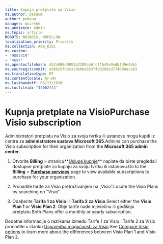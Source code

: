 ```yaml
---
title: Kupnja pretplate na Visio
ms.author: pebaum
author: pebaum
manager: mnirkhe
ms.audience: Admin
ms.topic: article
ROBOTS: NOINDEX, NOFOLLOW
localization_priority: Priority
ms.collection: Adm_O365
ms.custom:
- "9002419"
- "4694"
ms.openlocfilehash: db2a906d9881b2209abbfcffb45e9edbfd9e4ab1
ms.sourcegitcommit: a98b25fa3cac9ebba983f4932881d774880aca93
ms.translationtype: MT
ms.contentlocale: hr-HR
ms.lasthandoff: 05/13/2020
ms.locfileid: "44062744"
---
```

# <a name="purchase-visio-subscription"></a><span data-ttu-id="2a765-102">Kupnja pretplate na Visio</span><span class="sxs-lookup"><span data-stu-id="2a765-102">Purchase Visio subscription</span></span>

<span data-ttu-id="2a765-103">Administratori pretplatu na Visio za svoju tvrtku ili ustanovu mogu kupiti iz centra za **administratore sustava Microsoft 365**.</span><span class="sxs-lookup"><span data-stu-id="2a765-103">Admins can purchase the Visio subscription for their organization from the **Microsoft 365 admin center**.</span></span>

1. <span data-ttu-id="2a765-104">Otvorite **Billing**  >  stranicu**[Usluge kupnje](https://go.microsoft.com/fwlink/p/?linkid=868433)** naplate da biste pregledali dostupne pretplate za kupnju za svoju tvrtku ili ustanovu.</span><span class="sxs-lookup"><span data-stu-id="2a765-104">Go to the **Billing** > **[Purchase services](https://go.microsoft.com/fwlink/p/?linkid=868433)** page to view available subscriptions to purchase for your organization.</span></span>

2. <span data-ttu-id="2a765-105">Pronađite tarife za Visio pretraživanjem na „Visio”.</span><span class="sxs-lookup"><span data-stu-id="2a765-105">Locate the Visio Plans by searching on "Visio".</span></span>

3. <span data-ttu-id="2a765-106">Odaberite **Tarifa 1 za Visio** ili **Tarifa 2 za Visio**.</span><span class="sxs-lookup"><span data-stu-id="2a765-106">Select either the **Visio Plan 1** or **Visio Plan 2**.</span></span> <span data-ttu-id="2a765-107">Obje tarife nude mjesečnu ili godišnju pretplatu.</span><span class="sxs-lookup"><span data-stu-id="2a765-107">Both Plans offer a monthly or yearly subscription.</span></span>

<span data-ttu-id="2a765-108">Dodatne informacije o razlikama između Tarife 1 za Visio i Tarife 2 za Visio pronađite u članku [Usporedba mogućnosti za Visio](https://products.office.com/Visio/microsoft-visio-plans-and-pricing-compare-visio-options).</span><span class="sxs-lookup"><span data-stu-id="2a765-108">See [Compare Visio options](https://products.office.com/Visio/microsoft-visio-plans-and-pricing-compare-visio-options) to learn more about the differences between Visio Plan 1 and Visio Plan 2.</span></span>
